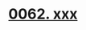 # [0062. xxx](https://github.com/Tdahuyou/TNotes.react/tree/main/notes/0062.%20xxx)

<!-- region:toc -->



<!-- endregion:toc -->
